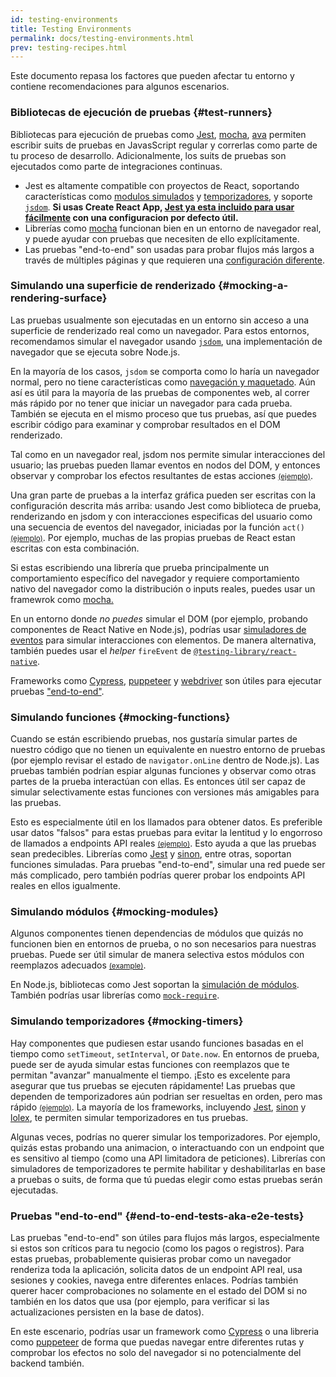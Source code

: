 ```yaml
---
id: testing-environments
title: Testing Environments
permalink: docs/testing-environments.html
prev: testing-recipes.html
---
```


<!-- This document is intended for folks who are comfortable with JavaScript, and have probably written tests with it. It acts as a reference for the differences in testing environments for React components, and how those differences affect the tests that they write. This document also assumes a slant towards web-based react-dom components, but has notes for other renderers. -->

Este documento repasa los factores que pueden afectar tu entorno y contiene recomendaciones para algunos escenarios.

### Bibliotecas de ejecución de pruebas {#test-runners}

Bibliotecas para ejecución de pruebas como [Jest](https://jestjs.io/), [mocha](https://mochajs.org/), [ava](https://github.com/avajs/ava) permiten escribir suits de pruebas en JavasScript regular y correrlas como parte de tu proceso de desarrollo. Adicionalmente, los suits de pruebas son ejecutados como parte de integraciones continuas.

- Jest es altamente compatible con proyectos de React, soportando características como [modulos simulados](#mocking-modules) y [temporizadores](#mocking-timers), y soporte [`jsdom`](#mocking-a-rendering-surface). **Si usas Create React App, [Jest ya esta incluido para usar fácilmente](https://facebook.github.io/create-react-app/docs/running-tests) con una configuracion por defecto útil.**
- Librerías como [mocha](https://mochajs.org/#running-mocha-in-the-browser) funcionan bien en un entorno de navegador real, y puede ayudar con pruebas que necesiten de ello explícitamente.
- Las pruebas "end-to-end" son usadas para probar flujos más largos a través de múltiples páginas y que requieren una [configuración diferente](#end-to-end-tests-aka-e2e-tests).

### Simulando una superficie de renderizado {#mocking-a-rendering-surface}

Las pruebas usualmente son ejecutadas en un entorno sin acceso a una superficie de renderizado real como un navegador. Para estos entornos, recomendamos simular el navegador usando [`jsdom`](https://github.com/jsdom/jsdom), una implementación de navegador que se ejecuta sobre Node.js.

En la mayoría de los casos, `jsdom` se comporta como lo haría un navegador normal, pero no tiene características como [navegación y maquetado](https://github.com/jsdom/jsdom#unimplemented-parts-of-the-web-platform). Aún así es útil para la mayoría de las pruebas de componentes web, al correr más rápido por no tener que iniciar un navegador para cada prueba. También se ejecuta en el mismo proceso que tus pruebas, así que puedes escribir código para examinar y comprobar resultados en el DOM renderizado.

Tal como en un navegador real, jsdom nos permite simular interacciones del usuario; las pruebas pueden llamar eventos en nodos del DOM, y entonces observar y comprobar los efectos resultantes de estas acciones [<small>(ejemplo)</small>](/docs/testing-recipes.html#events).

Una gran parte de pruebas a la interfaz gráfica pueden ser escritas con la configuración descrita más arriba: usando Jest como biblioteca de prueba, renderizando en jsdom y con interacciones especificas del usuario como una secuencia de eventos del navegador, iniciadas por la función `act()` [<small>(ejemplo)</small>](/docs/testing-recipes.html). Por ejemplo, muchas de las propias pruebas de React estan escritas con esta combinación.

Si estas escribiendo una librería que prueba principalmente un comportamiento específico del navegador y requiere comportamiento nativo del navegador como la distribución o inputs reales, puedes usar un framewrok como [mocha.](https://mochajs.org/)

En un entorno donde _no puedes_ simular el DOM (por ejemplo, probando componentes de React Native en Node.js), podrías usar [simuladores de eventos](https://reactjs.org/docs/test-utils.html#simulate) para simular interacciones con elementos. De manera alternativa, también puedes usar el _helper_ `fireEvent` de [`@testing-library/react-native`](https://testing-library.com/docs/native-testing-library).

Frameworks como [Cypress](https://www.cypress.io/), [puppeteer](https://github.com/GoogleChrome/puppeteer) y [webdriver](https://www.seleniumhq.org/projects/webdriver/) son útiles para ejecutar pruebas ["end-to-end"](#end-to-end-tests-aka-e2e-tests).

### Simulando funciones {#mocking-functions}

Cuando se están escribiendo pruebas, nos gustaría simular partes de nuestro código que no tienen un equivalente en nuestro entorno de pruebas (por ejemplo revisar el estado de `navigator.onLine` dentro de Node.js). Las pruebas también podrían espiar algunas funciones y observar como otras partes de la prueba interactúan con ellas. Es entonces útil ser capaz de simular selectivamente estas funciones con versiones más amigables para las pruebas.

Esto es especialmente útil en los llamados para obtener datos. Es preferible usar datos "falsos" para estas pruebas para evitar la lentitud y lo engorroso de llamados a endpoints API reales [<small>(ejemplo)</small>](/docs/testing-recipes.html#data-fetching). Esto ayuda a que las pruebas sean predecibles. Librerías como [Jest](https://jestjs.io/) y [sinon](https://sinonjs.org/), entre otras, soportan funciones simuladas. Para pruebas "end-to-end", simular una red puede ser más complicado, pero también podrías querer probar los endpoints API reales en ellos igualmente.

### Simulando módulos {#mocking-modules}

Algunos componentes tienen dependencias de módulos que quizás no funcionen bien en entornos de prueba, o no son necesarios para nuestras pruebas. Puede ser útil simular de manera selectiva estos módulos con reemplazos adecuados [<small>(example)</small>](/docs/testing-recipes.html#mocking-modules).

En Node.js, bibliotecas como Jest soportan la [simulación de módulos](https://jestjs.io/docs/en/manual-mocks). También podrías usar librerías como [`mock-require`](https://www.npmjs.com/package/mock-require).

### Simulando temporizadores {#mocking-timers}

Hay componentes que pudiesen estar usando funciones basadas en el tiempo como `setTimeout`, `setInterval`, or `Date.now`. En entornos de prueba, puede ser de ayuda simular estas funciones con reemplazos que te permitan "avanzar" manualmente el tiempo. ¡Esto es excelente para asegurar que tus pruebas se ejecuten rápidamente! Las pruebas que dependen de temporizadores aún podrian ser resueltas en orden, pero mas rápido [<small>(ejemplo)</small>](/docs/testing-recipes.html#timers). La mayoría de los frameworks, incluyendo [Jest](https://jestjs.io/docs/en/timer-mocks), [sinon](https://sinonjs.org/releases/v7.3.2/fake-timers/) y [lolex](https://github.com/sinonjs/lolex), te permiten simular temporizadores en tus pruebas.

Algunas veces, podrías no querer simular los temporizadores. Por ejemplo, quizás estas probando una animacion, o interactuando con un endpoint que es sensitivo al tiempo (como una API limitadora de peticiones). Librerías con simuladores de temporizadores te permite habilitar y deshabilitarlas en base a pruebas o suits, de forma que tú puedas elegir como estas pruebas serán ejecutadas.

### Pruebas "end-to-end" {#end-to-end-tests-aka-e2e-tests}

Las pruebas "end-to-end" son útiles para flujos más largos, especialmente si estos son críticos para tu negocio (como los pagos o registros). Para estas pruebas, probablemente quisieras probar como un navegador renderiza toda la aplicación, solicita datos de un endpoint API real, usa sesiones y cookies, navega entre diferentes enlaces. Podrías también querer hacer comprobaciones no solamente en el estado del DOM si no también en los datos que usa (por ejemplo, para verificar si las actualizaciones persisten en la base de datos).

En este escenario, podrías usar un framework como [Cypress](https://www.cypress.io/) o una libreria como [puppeteer](https://github.com/GoogleChrome/puppeteer) de forma que puedas navegar entre diferentes rutas y comprobar los efectos no solo del navegador si no potencialmente del backend también.
